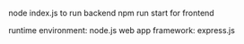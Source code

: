 node index.js to run backend
npm run start for frontend

runtime environment: node.js
web app framework: express.js

